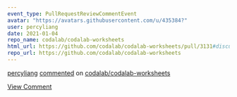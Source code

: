 ```yaml
---
event_type: PullRequestReviewCommentEvent
avatar: "https://avatars.githubusercontent.com/u/435384?"
user: percyliang
date: 2021-01-04
repo_name: codalab/codalab-worksheets
html_url: https://github.com/codalab/codalab-worksheets/pull/3131#discussion_r551521585
repo_url: https://github.com/codalab/codalab-worksheets
---
```


<a href='https://github.com/percyliang' target='_blank'>percyliang</a> <a href='https://github.com/codalab/codalab-worksheets/pull/3131#discussion_r551521585' target='_blank'>commented</a> on <a href='https://github.com/codalab/codalab-worksheets' target='_blank'>codalab/codalab-worksheets</a>

<a href='https://github.com/codalab/codalab-worksheets/pull/3131#discussion_r551521585' target='_blank'>View Comment</a>